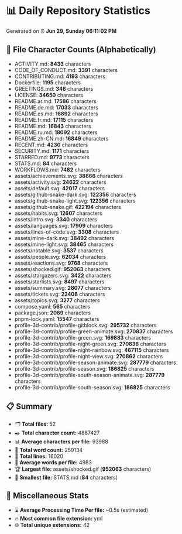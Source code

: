 # 📊 Daily Repository Statistics
Generated on ⏰ **Jun 29, Sunday 06:11:02 PM**

## 📂 File Character Counts (Alphabetically)
- ACTIVITY.md: **8433** characters
- CODE_OF_CONDUCT.md: **3391** characters
- CONTRIBUTING.md: **4193** characters
- Dockerfile: **1195** characters
- GREETINGS.md: **346** characters
- LICENSE: **34650** characters
- README.ar.md: **17586** characters
- README.de.md: **17033** characters
- README.es.md: **16892** characters
- README.fr.md: **17115** characters
- README.md: **16843** characters
- README.ru.md: **18092** characters
- README.zh-CN.md: **16849** characters
- RECENT.md: **4230** characters
- SECURITY.md: **1171** characters
- STARRED.md: **9773** characters
- STATS.md: **84** characters
- WORKFLOWS.md: **7482** characters
- assets/achievements.svg: **38666** characters
- assets/activity.svg: **24622** characters
- assets/default.svg: **42017** characters
- assets/github-snake-dark.svg: **122356** characters
- assets/github-snake-light.svg: **122356** characters
- assets/github-snake.gif: **422194** characters
- assets/habits.svg: **12607** characters
- assets/intro.svg: **3340** characters
- assets/languages.svg: **17909** characters
- assets/lines-of-code.svg: **3308** characters
- assets/mine-dark.svg: **38492** characters
- assets/mine-light.svg: **38465** characters
- assets/notable.svg: **3537** characters
- assets/people.svg: **62034** characters
- assets/reactions.svg: **9768** characters
- assets/shocked.gif: **952063** characters
- assets/stargazers.svg: **3422** characters
- assets/starlists.svg: **8497** characters
- assets/summary.svg: **28077** characters
- assets/tickets.svg: **22408** characters
- assets/topics.svg: **3277** characters
- compose.yaml: **565** characters
- package.json: **2069** characters
- pnpm-lock.yaml: **15547** characters
- profile-3d-contrib/profile-gitblock.svg: **295732** characters
- profile-3d-contrib/profile-green-animate.svg: **270837** characters
- profile-3d-contrib/profile-green.svg: **169883** characters
- profile-3d-contrib/profile-night-green.svg: **270836** characters
- profile-3d-contrib/profile-night-rainbow.svg: **467115** characters
- profile-3d-contrib/profile-night-view.svg: **270862** characters
- profile-3d-contrib/profile-season-animate.svg: **287779** characters
- profile-3d-contrib/profile-season.svg: **186825** characters
- profile-3d-contrib/profile-south-season-animate.svg: **287779** characters
- profile-3d-contrib/profile-south-season.svg: **186825** characters

## 📋 Summary
- 🗂️ **Total files:** 52
- ✒️ **Total character count:** 4887427
- 📊 **Average characters per file:** 93988
- 📝 **Total word count:** 259134
- 🧾 **Total lines:** 16020
- 📐 **Average words per file:** 4983
- 🏆 **Largest file:** assets/shocked.gif (**952063** characters)
- 🥉 **Smallest file:** STATS.md (**84** characters)

## 🌟 Miscellaneous Stats
- ⌛ **Average Processing Time Per file:** ~0.5s (estimated)
- 🔥 **Most common file extension:** yml
- 🌐 **Total unique extensions:** 42
